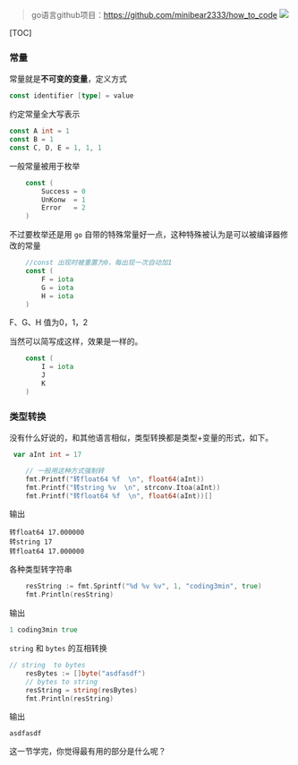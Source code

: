 > go语言github项目：https://github.com/minibear2333/how_to_code
![](https://coding3min.oss-accelerate.aliyuncs.com/coding3min/2020-04-14-123855.jpg)

[TOC]

### 常量

常量就是**不可变的变量**，定义方式 
```go
const identifier [type] = value
```

约定常量全大写表示
```go
const A int = 1
const B = 1
const C, D, E = 1, 1, 1
```
一般常量被用于枚举
```go
	const (
		Success = 0
		UnKonw  = 1
		Error   = 2
	)
```
不过要枚举还是用 `go` 自带的特殊常量好一点，这种特殊被认为是可以被编译器修改的常量
```go
	//const 出现时被重置为0，每出现一次自动加1
	const (
		F = iota
		G = iota
		H = iota
	)
```
F、G、H 值为0，1，2

当然可以简写成这样，效果是一样的。

```go
	const (
		I = iota
		J
		K
	)
```

### 类型转换

没有什么好说的，和其他语言相似，类型转换都是类型+变量的形式，如下。
```go
 var aInt int = 17

	// 一般用这种方式强制转
	fmt.Printf("转float64 %f  \n", float64(aInt))
	fmt.Printf("转string %v  \n", strconv.Itoa(aInt))
	fmt.Printf("转float64 %f  \n", float64(aInt))[]
```
输出
```
转float64 17.000000  
转string 17  
转float64 17.000000  
```
各种类型转字符串
```go
	resString := fmt.Sprintf("%d %v %v", 1, "coding3min", true)
	fmt.Println(resString)
```
输出
```go
1 coding3min true
```
`string`  和 `bytes` 的互相转换
```go
// string  to bytes
	resBytes := []byte("asdfasdf")
	// bytes to string
	resString = string(resBytes)
	fmt.Println(resString)
```
输出
```
asdfasdf
```
这一节学完，你觉得最有用的部分是什么呢？


